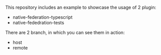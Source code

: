 This repository includes an example to showcase the usage of 2 plugin:
- native-federation-typescript
- native-fededration-tests

There are 2 branch, in which you can see them in action:
- host
- remote